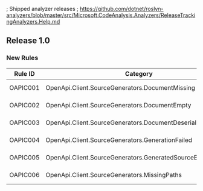 ; Shipped analyzer releases
; https://github.com/dotnet/roslyn-analyzers/blob/master/src/Microsoft.CodeAnalysis.Analyzers/ReleaseTrackingAnalyzers.Help.md

## Release 1.0

### New Rules

| Rule ID  | Category                                                      | Severity | Notes                                                                                                      |
| -------- | ------------------------------------------------------------- | -------- | ---------------------------------------------------------------------------------------------------------- |
| OAPIC001 | OpenApi.Client.SourceGenerators.DocumentMissing               | Error    | See [OAPIC001 Documentation](https://github.com/lepoco/openapi.client/blob/main/documentation/OAPIC001.md) |
| OAPIC002 | OpenApi.Client.SourceGenerators.DocumentEmpty                 | Error    | See [OAPIC002 Documentation](https://github.com/lepoco/openapi.client/blob/main/documentation/OAPIC002.md) |
| OAPIC003 | OpenApi.Client.SourceGenerators.DocumentDeserializationFailed | Error    | See [OAPIC003 Documentation](https://github.com/lepoco/openapi.client/blob/main/documentation/OAPIC003.md) |
| OAPIC004 | OpenApi.Client.SourceGenerators.GenerationFailed              | Error    | See [OAPIC004 Documentation](https://github.com/lepoco/openapi.client/blob/main/documentation/OAPIC004.md) |
| OAPIC005 | OpenApi.Client.SourceGenerators.GeneratedSourceEmpty          | Error    | See [OAPIC005 Documentation](https://github.com/lepoco/openapi.client/blob/main/documentation/OAPIC005.md) |
| OAPIC006 | OpenApi.Client.SourceGenerators.MissingPaths                  | Error    | See [OAPIC006 Documentation](https://github.com/lepoco/openapi.client/blob/main/documentation/OAPIC006.md) |
